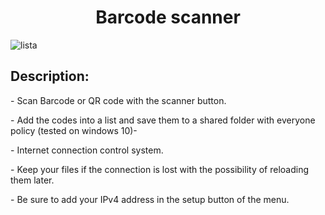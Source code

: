 <h1 align="center" id="title">Barcode scanner</h1>

![lista](https://github.com/VinzS27/Barcode_scanner/assets/94700172/cb102ff4-bcf3-4e0f-b40f-88b675230061)

<h2>Description:</h2>
<p id="description">- Scan Barcode or QR code with the scanner button.</p>
<p id="description">- Add the codes into a list and save them to a shared folder with everyone policy (tested on windows 10)-</p>
<p id="description">- Internet connection control system.</p>
<p id="description">- Keep your files if the connection is lost with the possibility of reloading them later.</p>
<p id="description">- Be sure to add your IPv4 address in the setup button of the menu.</p>
